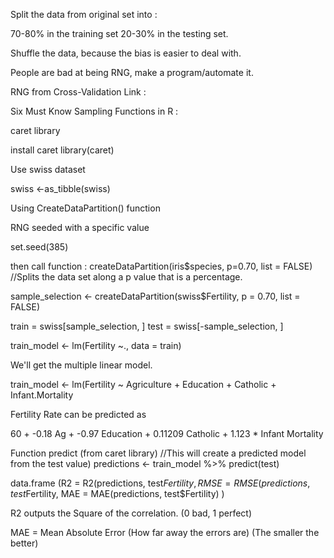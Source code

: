 Split the data from original set into :

70-80% in the training set
20-30% in the testing set.


Shuffle the data, because the bias is easier to deal with.

People are bad at being RNG, make a program/automate it.

RNG from Cross-Validation Link :

Six Must Know Sampling Functions in R :

caret library

install caret
library(caret)

Use swiss dataset

swiss <-as_tibble(swiss)

Using CreateDataPartition() function

RNG seeded with a specific value

set.seed(385)

then call function :
createDataPartition(iris$species, p=0.70, list = FALSE)
//Splits the data set along a p value that is a percentage.

sample_selection <- createDataPartition(swiss$Fertility, p = 0.70, list = FALSE)

train = swiss[sample_selection, ]
test = swiss[-sample_selection, ]

train_model <- lm(Fertility ~., data = train)

We'll get the multiple linear model.

train_model <- lm(Fertility ~ Agriculture + Education + Catholic + Infant.Mortality

Fertility Rate can be predicted as

60 + -0.18 Ag + -0.97 Education + 0.11209 Catholic + 1.123 * Infant Mortality

Function predict (from caret library)
//This will create a predicted model from the test value)
predictions <- train_model %>% predict(test)

data.frame (R2 = R2(predictions, test$Fertility,
            RMSE = RMSE(predictions, test$Fertility,
            MAE = MAE(predictions, test$Fertility) )

R2 outputs the Square of the correlation. (0 bad, 1 perfect)

MAE = Mean Absolute Error (How far away the errors are) (The smaller the better)



